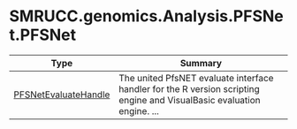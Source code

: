﻿
# SMRUCC.genomics.Analysis.PFSNet.PFSNet

|Type|Summary|
|----|-------|
|[PFSNetEvaluateHandle](./PFSNetEvaluateHandle.md)|The united PfsNET evaluate interface handler for the R version scripting engine and VisualBasic evaluation engine. ...|

